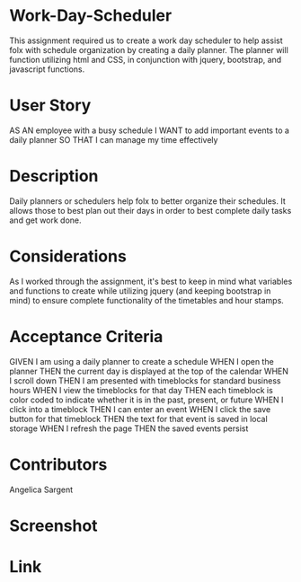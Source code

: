 # Work-Day-Scheduler

This assignment required us to create a work day scheduler to help assist folx with schedule organization by creating a daily planner. The planner will function utilizing html and CSS, in conjunction with jquery, bootstrap, and javascript functions.

# User Story

AS AN employee with a busy schedule
I WANT to add important events to a daily planner
SO THAT I can manage my time effectively

# Description

Daily planners or schedulers help folx to better organize their schedules. It allows those to best plan out their days in order to best complete daily tasks and get work done.

# Considerations

As I worked through the assignment, it's best to keep in mind what variables and functions to create while utilizing jquery (and keeping bootstrap in mind) to ensure complete functionality of the timetables and hour stamps.

# Acceptance Criteria

GIVEN I am using a daily planner to create a schedule
WHEN I open the planner
THEN the current day is displayed at the top of the calendar
WHEN I scroll down
THEN I am presented with timeblocks for standard business hours
WHEN I view the timeblocks for that day
THEN each timeblock is color coded to indicate whether it is in the past, present, or future
WHEN I click into a timeblock
THEN I can enter an event
WHEN I click the save button for that timeblock
THEN the text for that event is saved in local storage
WHEN I refresh the page
THEN the saved events persist

# Contributors

Angelica Sargent

# Screenshot

# Link
